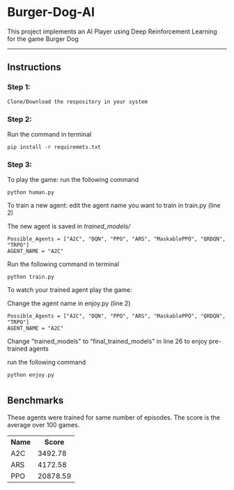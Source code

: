 # Burger-Dog-AI
This project implements an AI Player using Deep Reinforcement Learning for the game Burger Dog

***

## Instructions

### Step 1:
    Clone/Download the respository in your system

### Step 2:
Run the command in terminal

    pip install -r requiremets.txt

### Step 3:
To play the game: run the following command

    python human.py
To train a new agent: edit the agent name you want to train in train.py (line 2)

The new agent is saved in *trained_models/*

    Possible_Agents = ["A2C", "DQN", "PPO", "ARS", "MaskablePPO", "QRDQN", "TRPO"]
    AGENT_NAME = "A2C"


Run the following command in terminal

    python train.py




To watch your trained agent play the game: 

Change the agent name in enjoy.py (line 2)

    Possible_Agents = ["A2C", "DQN", "PPO", "ARS", "MaskablePPO", "QRDQN", "TRPO"]
    AGENT_NAME = "A2C"

Change "trained_models" to "final_trained_models" in line 26 to enjoy pre-trained agents

run the following command

    python enjoy.py

#
## Benchmarks
These agents were trained for same number of episodes. The score is the average over 100 games.
<table>
    <tr>
        <th> Name </th>
        <th> Score </th>
    </tr>
    <tr>
        <td> A2C </td>
        <td> 3492.78 </td>
    </tr>
    <tr>
        <td> ARS </td>
        <td> 4172.58 </td>
    </tr>
    <tr>
        <td> PPO </td>
        <td> 20878.59 </td>
    </tr>
</table>